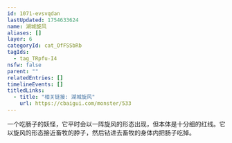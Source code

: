 ```yaml
---
id: 1071-evsvqdan
lastUpdated: 1754633624
name: 湖城旋风
aliases: []
layer: 6
categoryId: cat_OfFSSbRb
tagIds:
  - tag_TRpfu-I4
nsfw: false
parent: ""
relatedEntries: []
timelineEvents: []
titledLinks:
  - title: "相关链接: 湖城旋风"
    url: https://cbaigui.com/monster/533
---
```


一个吃肠子的妖怪，它平时会以一阵旋风的形态出现，但本体是十分细的红线。它以旋风的形态接近畜牧的脖子，然后钻进去畜牧的身体内把肠子吃掉。